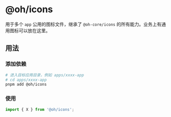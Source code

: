 # @oh/icons

用于多个 `app` 公用的图标文件，继承了 `@oh-core/icons` 的所有能力。业务上有通用图标可以放在这里。

## 用法

### 添加依赖

```bash
# 进入目标应用目录，例如 apps/xxxx-app
# cd apps/xxxx-app
pnpm add @oh/icons
```

### 使用

```ts
import { X } from '@oh/icons';
```
